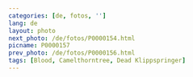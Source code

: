 ```yaml
---
categories: [de, fotos, '']
lang: de
layout: photo
next_photo: /de/fotos/P0000154.html
picname: P0000157
prev_photo: /de/fotos/P0000156.html
tags: [Blood, Camelthorntree, Dead Klippspringer]
---
```

